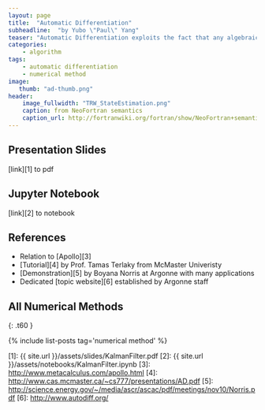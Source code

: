 ```yaml
---
layout: page
title:  "Automatic Differentiation"
subheadline:  "by Yubo \"Paul\" Yang"
teaser: "Automatic Differentiation exploits the fact that any algebraic function implemented on a computer can be compiled into a long list of elementary operations and elementary functions. Using this observation, exact differentiation can be carried out exactly by exploiting the chain rule."
categories:
    - algorithm
tags:
    - automatic differentiation
    - numerical method
image:
   thumb: "ad-thumb.png"
header:
    image_fullwidth: "TRW_StateEstimation.png"
    caption: from NeoFortran semantics
    caption_url: http://fortranwiki.org/fortran/show/NeoFortran+semantics
---
```

<!-- Page Content -->


## Presentation Slides
[link][1] to pdf 

## Jupyter Notebook
[link][2] to notebook

## References
* Relation to [Apollo][3]
* [Tutorial][4] by Prof. Tamas Terlaky from McMaster Univeristy
* [Demonstration][5] by Boyana Norris at Argonne with many applications
* Dedicated [topic website][6] established by Argonne staff

## All Numerical Methods
{: .t60 }

{% include list-posts tag='numerical method' %}

[1]: {{ site.url }}/assets/slides/KalmanFilter.pdf
[2]: {{ site.url }}/assets/notebooks/KalmanFilter.ipynb
[3]: http://www.metacalculus.com/apollo.html
[4]: http://www.cas.mcmaster.ca/~cs777/presentations/AD.pdf
[5]: http://science.energy.gov/~/media/ascr/ascac/pdf/meetings/nov10/Norris.pdf
[6]: http://www.autodiff.org/
